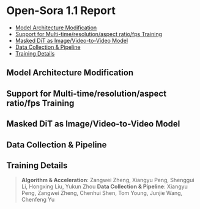# Open-Sora 1.1 Report

- [Model Architecture Modification](#model-architecture-modification)
- [Support for Multi-time/resolution/aspect ratio/fps Training](#support-for-multi-timeresolutionaspect-ratiofps-training)
- [Masked DiT as Image/Video-to-Video Model](#masked-dit-as-imagevideo-to-video-model)
- [Data Collection \& Pipeline](#data-collection--pipeline)
- [Training Details](#training-details)

## Model Architecture Modification

## Support for Multi-time/resolution/aspect ratio/fps Training

## Masked DiT as Image/Video-to-Video Model

## Data Collection & Pipeline

## Training Details

> **Algorithm & Acceleration**: Zangwei Zheng, Xiangyu Peng, Shenggui Li, Hongxing Liu, Yukun Zhou
> **Data Collection & Pipeline**: Xiangyu Peng, Zangwei Zheng, Chenhui Shen, Tom Young, Junjie Wang, Chenfeng Yu
